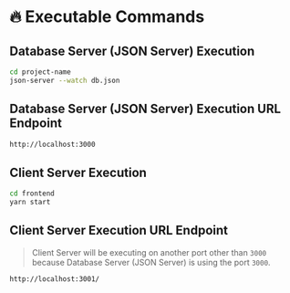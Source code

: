 # 🔥 Executable Commands

## Database Server (JSON Server) Execution

```sh
cd project-name
json-server --watch db.json
```

## Database Server (JSON Server) Execution URL Endpoint

```sh
http://localhost:3000
```

## Client Server Execution

```sh
cd frontend
yarn start
```

## Client Server Execution URL Endpoint

> Client Server will be executing on another port other than `3000` because Database Server (JSON Server) is using the port `3000`.

```sh
http://localhost:3001/
```